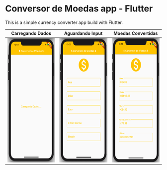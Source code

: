# Conversor de Moedas app - Flutter

This is a simple currency converter app build with Flutter.

Carregando Dados            |  Aguardando Input            |  Moedas Convertidas             
:-------------------------:|:-------------------------:|:-------------------------:
<img src="/assets/carregando_dados.png" width="200" height="400"/>  |  <img src="/assets/aguardando_input.png" width="200" height="400"/>  |  <img src="/assets/moedas_convertidas.png" width="200" height="400"/>
